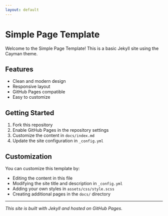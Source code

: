 ```yaml
---
layout: default
---
```


# Simple Page Template

Welcome to the Simple Page Template! This is a basic Jekyll site using the Cayman theme.

## Features

- Clean and modern design
- Responsive layout
- GitHub Pages compatible
- Easy to customize

## Getting Started

1. Fork this repository
2. Enable GitHub Pages in the repository settings
3. Customize the content in `docs/index.md`
4. Update the site configuration in `_config.yml`

## Customization

You can customize this template by:

- Editing the content in this file
- Modifying the site title and description in `_config.yml`
- Adding your own styles in `assets/css/style.scss`
- Creating additional pages in the `docs/` directory

---

*This site is built with Jekyll and hosted on GitHub Pages.*
